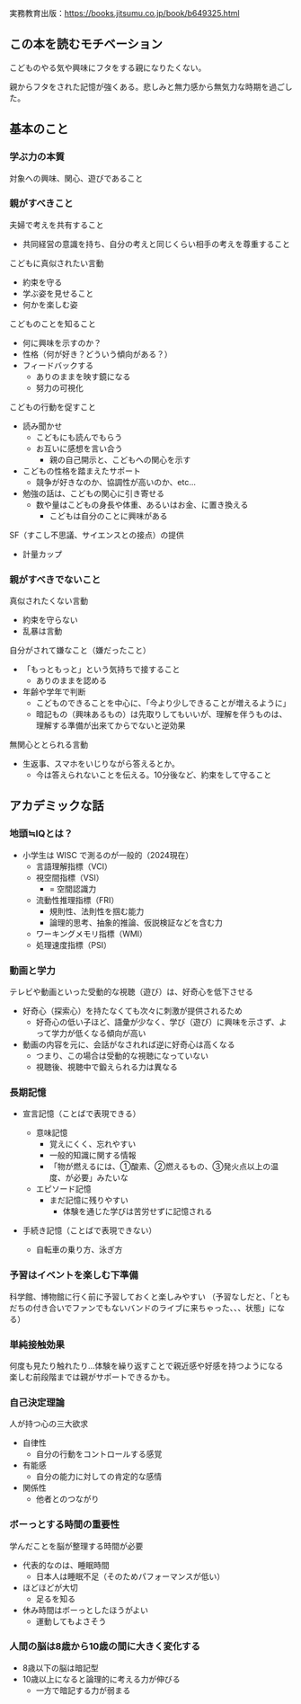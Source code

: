 実務教育出版：https://books.jitsumu.co.jp/book/b649325.html

## この本を読むモチベーション

こどものやる気や興味にフタをする親になりたくない。

親からフタをされた記憶が強くある。悲しみと無力感から無気力な時期を過ごした。


## 基本のこと


### 学ぶ力の本質

対象への興味、関心、遊びであること

### 親がすべきこと

夫婦で考えを共有すること
- 共同経営の意識を持ち、自分の考えと同じくらい相手の考えを尊重すること


こどもに真似されたい言動
- 約束を守る
- 学ぶ姿を見せること
- 何かを楽しむ姿


こどものことを知ること
- 何に興味を示すのか？
- 性格（何が好き？どういう傾向がある？）
- フィードバックする
  - ありのままを映す鏡になる
  - 努力の可視化


こどもの行動を促すこと
- 読み聞かせ
  - こどもにも読んでもらう
  - お互いに感想を言い合う
    - 親の自己開示と、こどもへの関心を示す
- こどもの性格を踏まえたサポート
  - 競争が好きなのか、協調性が高いのか、etc...
- 勉強の話は、こどもの関心に引き寄せる
  - 数や量はこどもの身長や体重、あるいはお金、に置き換える
    - こどもは自分のことに興味がある


SF（すこし不思議、サイエンスとの接点）の提供
- 計量カップ



### 親がすべきでないこと

真似されたくない言動
- 約束を守らない
- 乱暴は言動


自分がされて嫌なこと（嫌だったこと）
- 「もっともっと」という気持ちで接すること
  - ありのままを認める
- 年齢や学年で判断
  - こどものできることを中心に、「今より少しできることが増えるように」
  - 暗記もの（興味あるもの）は先取りしてもいいが、理解を伴うものは、理解する準備が出来てからでないと逆効果


無関心ととられる言動
- 生返事、スマホをいじりながら答えるとか。
  - 今は答えられないことを伝える。10分後など、約束をして守ること




## アカデミックな話

### 地頭≒IQとは？

- 小学生は WISC で測るのが一般的（2024現在）
  - 言語理解指標（VCI）
  - 視空間指標（VSI）
    - = 空間認識力
  - 流動性推理指標（FRI）
    - 規則性、法則性を掴む能力
    - 論理的思考、抽象的推論、仮説検証などを含む力
  - ワーキングメモリ指標（WMI）
  - 処理速度指標（PSI）


### 動画と学力

テレビや動画といった受動的な視聴（遊び）は、好奇心を低下させる
- 好奇心（探索心）を持たなくても次々に刺激が提供されるため
  - 好奇心の低い子ほど、語彙が少なく、学び（遊び）に興味を示さず、よって学力が低くなる傾向が高い
- 動画の内容を元に、会話がなされれば逆に好奇心は高くなる
  - つまり、この場合は受動的な視聴になっていない
  - 視聴後、視聴中で鍛えられる力は異なる


### 長期記憶

- 宣言記憶（ことばで表現できる）
  - 意味記憶
    - 覚えにくく、忘れやすい
    - 一般的知識に関する情報
    - 「物が燃えるには、①酸素、②燃えるもの、③発火点以上の温度、が必要」みたいな
  - エピソード記憶
    - まだ記憶に残りやすい
      - 体験を通じた学びは苦労せずに記憶される

- 手続き記憶（ことばで表現できない）
  - 自転車の乗り方、泳ぎ方


### 予習はイベントを楽しむ下準備

科学館、博物館に行く前に予習しておくと楽しみやすい
（予習なしだと、「ともだちの付き合いでファンでもないバンドのライブに来ちゃった、、、状態」になる）


### 単純接触効果

何度も見たり触れたり...体験を繰り返すことで親近感や好感を持つようになる
楽しむ前段階までは親がサポートできるかも。


### 自己決定理論

人が持つ心の三大欲求
- 自律性
  - 自分の行動をコントロールする感覚
- 有能感
  - 自分の能力に対しての肯定的な感情
- 関係性
  - 他者とのつながり


### ボーっとする時間の重要性

学んだことを脳が整理する時間が必要
- 代表的なのは、睡眠時間
  - 日本人は睡眠不足（そのためパフォーマンスが低い）
- ほどほどが大切
  - 足るを知る
- 休み時間はボーっとしたほうがよい
  - 運動してもよさそう


### 人間の脳は8歳から10歳の間に大きく変化する
- 8歳以下の脳は暗記型
- 10歳以上になると論理的に考える力が伸びる
  - 一方で暗記する力が弱まる
